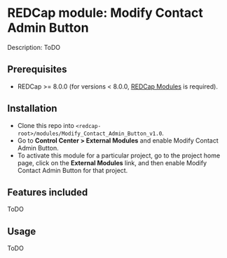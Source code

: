 # REDCap module: Modify Contact Admin Button
Description: ToDO

## Prerequisites
- REDCap >= 8.0.0 (for versions < 8.0.0, [REDCap Modules](https://github.com/vanderbilt/redcap-external-modules) is required).


## Installation
- Clone this repo into `<redcap-root>/modules/Modify_Contact_Admin_Button_v1.0`.
- Go to **Control Center > External Modules** and enable Modify Contact Admin Button.
- To activate this module for a particular project, go to the project home page, click on the **External Modules** link, and then enable Modify Contact Admin Button for that project.

## Features included
ToDO

## Usage
ToDO